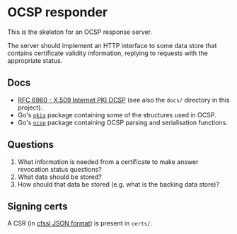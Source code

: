 # OCSP responder

This is the skeleton for an OCSP response server.

The server should implement an HTTP interface to some data store that
contains certificate validity information, replying to requests with
the appropriate status.

## Docs

* [RFC 6960 - X.509 Internet PKI OCSP](https://tools.ietf.org/html/rfc6960) (see
  also the `docs/` directory in this project).
* Go's [`pkix`](https://golang.org/pkg/crypto/x509/pkix/) package containing some
  of the structures used in OCSP.
* Go's [`ocsp`](godoc.org/golang.org/x/crypto/ocsp) package containing
  OCSP parsing and serialisation functions.

## Questions

1. What information is needed from a certificate to make answer
   revocation status questions?
2. What data should be stored?
3. How should that data be stored (e.g. what is the backing data store)?

## Signing certs

A CSR (in [cfssl JSON format](https://github.com/cloudflare/cfssl)) is
present in `certs/`.
